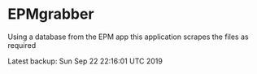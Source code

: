 # EPMgrabber
Using a database from the EPM app this application scrapes the files as required


Latest backup: Sun Sep 22 22:16:01 UTC 2019
